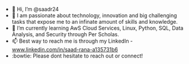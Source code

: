 - 👋 Hi, I’m @saadr24
- 👀 I am passionate about technology, innovation and big challenging tasks that expose me to an infinate amount of skills and knowledge.
- 🌱 I’m currently learning AwS Cloud Services, Linux, Python, SQL, Data Analysis, and Security through Per Scholas.
- 📫 Best way to reach me is through my LinkedIn - www.linkedin.com/in/saad-rana-a135731b6 
- :bowtie: Please dont hesitate to reach out or connect!
